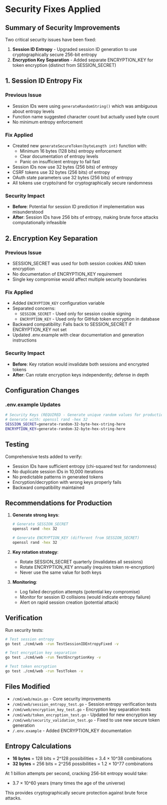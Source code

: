 # Security Fixes Applied

## Summary of Security Improvements

Two critical security issues have been fixed:

1. **Session ID Entropy** - Upgraded session ID generation to use cryptographically secure 256-bit entropy
2. **Encryption Key Separation** - Added separate ENCRYPTION_KEY for token encryption (distinct from SESSION_SECRET)

## 1. Session ID Entropy Fix

### Previous Issue
- Session IDs were using `generateRandomString()` which was ambiguous about entropy levels
- Function name suggested character count but actually used byte count
- No minimum entropy enforcement

### Fix Applied
- Created new `generateSecureToken(byteLength int)` function with:
  - Minimum 16 bytes (128 bits) entropy enforcement
  - Clear documentation of entropy levels
  - Panic on insufficient entropy to fail fast
- Session IDs now use 32 bytes (256 bits) of entropy
- CSRF tokens use 32 bytes (256 bits) of entropy  
- OAuth state parameters use 32 bytes (256 bits) of entropy
- All tokens use crypto/rand for cryptographically secure randomness

### Security Impact
- **Before**: Potential for session ID prediction if implementation was misunderstood
- **After**: Session IDs have 256 bits of entropy, making brute force attacks computationally infeasible

## 2. Encryption Key Separation

### Previous Issue
- SESSION_SECRET was used for both session cookies AND token encryption
- No documentation of ENCRYPTION_KEY requirement
- Single key compromise would affect multiple security boundaries

### Fix Applied
- Added `ENCRYPTION_KEY` configuration variable
- Separated concerns:
  - `SESSION_SECRET` - Used only for session cookie signing
  - `ENCRYPTION_KEY` - Used only for GitHub token encryption in database
- Backward compatibility: Falls back to SESSION_SECRET if ENCRYPTION_KEY not set
- Updated .env.example with clear documentation and generation instructions

### Security Impact
- **Before**: Key rotation would invalidate both sessions and encrypted tokens
- **After**: Can rotate encryption keys independently; defense in depth

## Configuration Changes

### .env.example Updates
```bash
# Security Keys (REQUIRED - Generate unique random values for production!)
# Generate with: openssl rand -hex 32
SESSION_SECRET=generate-random-32-byte-hex-string-here
ENCRYPTION_KEY=generate-random-32-byte-hex-string-here
```

## Testing

Comprehensive tests added to verify:
- Session IDs have sufficient entropy (chi-squared test for randomness)
- No duplicate session IDs in 10,000 iterations
- No predictable patterns in generated tokens
- Encryption/decryption with wrong keys properly fails
- Backward compatibility maintained

## Recommendations for Production

1. **Generate strong keys**:
   ```bash
   # Generate SESSION_SECRET
   openssl rand -hex 32
   
   # Generate ENCRYPTION_KEY (different from SESSION_SECRET)
   openssl rand -hex 32
   ```

2. **Key rotation strategy**:
   - Rotate SESSION_SECRET quarterly (invalidates all sessions)
   - Rotate ENCRYPTION_KEY annually (requires token re-encryption)
   - Never use the same value for both keys

3. **Monitoring**:
   - Log failed decryption attempts (potential key compromise)
   - Monitor for session ID collisions (would indicate entropy failure)
   - Alert on rapid session creation (potential attack)

## Verification

Run security tests:
```bash
# Test session entropy
go test ./cmd/web -run TestSessionIDEntropyFixed -v

# Test encryption key separation  
go test ./cmd/web -run TestEncryptionKey -v

# Test token encryption
go test ./cmd/web -run TestToken -v
```

## Files Modified

- `/cmd/web/main.go` - Core security improvements
- `/cmd/web/session_entropy_test.go` - Session entropy verification tests
- `/cmd/web/encryption_key_test.go` - Encryption key separation tests
- `/cmd/web/token_encryption_test.go` - Updated for new encryption key
- `/cmd/web/security_validation_test.go` - Fixed to use new secure token generation
- `/.env.example` - Added ENCRYPTION_KEY documentation

## Entropy Calculations

- **16 bytes** = 128 bits = 2^128 possibilities = 3.4 × 10^38 combinations
- **32 bytes** = 256 bits = 2^256 possibilities = 1.2 × 10^77 combinations

At 1 billion attempts per second, cracking 256-bit entropy would take:
- 3.7 × 10^60 years (many times the age of the universe)

This provides cryptographically secure protection against brute force attacks.